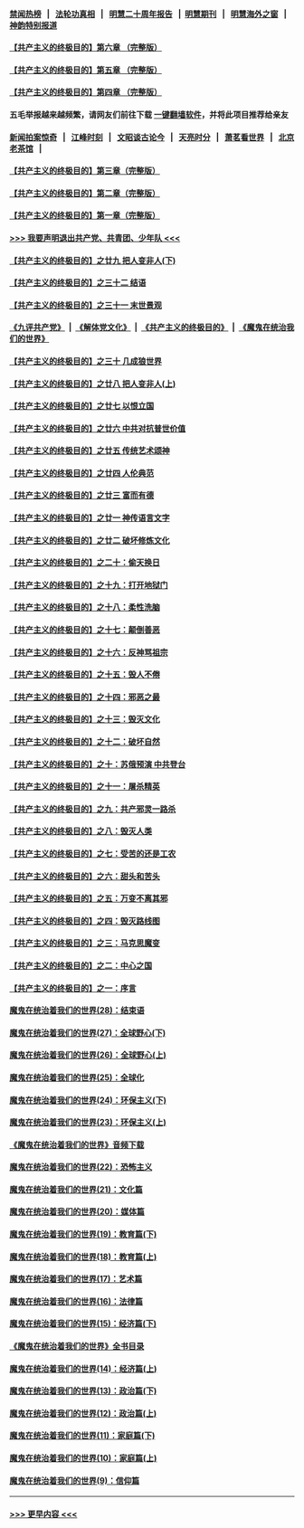 #### [禁闻热榜](热点新闻.md?=0)  &nbsp;&nbsp;|&nbsp;&nbsp; [法轮功真相](https://github.com/gfw-breaker/truth/blob/master/README.md?=0) &nbsp;&nbsp;|&nbsp;&nbsp; [明慧二十周年报告](https://github.com/gfw-breaker/mh-reports/blob/master/README.md?=0) &nbsp;&nbsp;|&nbsp;&nbsp;[明慧期刊](https://github.com/gfw-breaker/mh-qikan) &nbsp;&nbsp;|&nbsp;&nbsp; [明慧海外之窗](https://github.com/gfw-breaker/mh-news/blob/master/README.md?=0) &nbsp;&nbsp;|&nbsp;&nbsp; [神韵特别报道](https://github.com/gfw-breaker/mh-news/blob/master/shenyun.md?=0)
#### [【共产主义的终极目的】第六章 （完整版）](../pages/nsc422/n11428913.md?t=03040932) 
#### [【共产主义的终极目的】第五章 （完整版）](../pages/nsc422/n11428912.md?t=03040932) 
#### [【共产主义的终极目的】第四章 （完整版）](../pages/nsc422/n11428907.md?t=03040932) 
#### 五毛举报越来越频繁，请网友们前往下载 [一键翻墙软件](https://github.com/gfw-breaker/ssr-accounts)，并将此项目推荐给亲友
#### [新闻拍案惊奇](https://github.com/gfw-breaker/banned-news/blob/master/pages/link4.md) &nbsp;&nbsp;|&nbsp;&nbsp; [江峰时刻](https://github.com/gfw-breaker/banned-news/blob/master/pages/link4.md) &nbsp;&nbsp;|&nbsp;&nbsp; [文昭谈古论今](https://github.com/gfw-breaker/banned-news/blob/master/pages/link4.md) &nbsp;&nbsp;|&nbsp;&nbsp; [天亮时分](https://github.com/gfw-breaker/banned-news/blob/master/pages/link4.md) &nbsp;&nbsp;|&nbsp;&nbsp; [萧茗看世界](https://github.com/gfw-breaker/banned-news/blob/master/pages/link4.md) &nbsp;&nbsp;|&nbsp;&nbsp; [北京老茶馆](https://github.com/gfw-breaker/banned-news/blob/master/pages/link4.md) &nbsp;&nbsp;|&nbsp;&nbsp; 
#### [【共产主义的终极目的】第三章（完整版）](../pages/nsc422/n11428848.md?t=03040932) 
#### [【共产主义的终极目的】第二章（完整版）](../pages/nsc422/n11428831.md?t=03040932) 
#### [【共产主义的终极目的】第一章（完整版）](../pages/nsc422/n11417651.md?t=03040932) 
#### [>>> 我要声明退出共产党、共青团、少年队 <<<](https://github.com/begood0513/goodnews/blob/master/quit/letter.md) 
#### [【共产主义的终极目的】之廿九 把人变非人(下)](../pages/nsc422/n11344140.md?t=03040932) 
#### [【共产主义的终极目的】之三十二 结语](../pages/nsc422/n11360535.md?t=03040932) 
#### [【共产主义的终极目的】之三十一 末世景观](../pages/nsc422/n11351129.md?t=03040932) 
#### [《九评共产党》](https://github.com/begood0513/9ping.md/blob/master/README.md) &nbsp;|&nbsp; [《解体党文化》](../../../../jtdwh.md/blob/master/README.md)  &nbsp;|&nbsp; [《共产主义的终极目的》](../../../../gczydzjmd.md/blob/master/README.md) &nbsp;|&nbsp; [《魔鬼在统治我们的世界》](../../../../mgztzwmdsj.md/blob/master/README.md) 
#### [【共产主义的终极目的】之三十 几成狼世界](../pages/nsc422/n11348280.md?t=03040932) 
#### [【共产主义的终极目的】之廿八 把人变非人(上)](../pages/nsc422/n11340492.md?t=03040932) 
#### [【共产主义的终极目的】之廿七 以恨立国](../pages/nsc422/n11336944.md?t=03040932) 
#### [【共产主义的终极目的】之廿六 中共对抗普世价值](../pages/nsc422/n11324785.md?t=03040932) 
#### [【共产主义的终极目的】之廿五 传统艺术颂神](../pages/nsc422/n11296396.md?t=03040932) 
#### [【共产主义的终极目的】之廿四 人伦典范](../pages/nsc422/n11296397.md?t=03040932) 
#### [【共产主义的终极目的】之廿三 富而有德](../pages/nsc422/n11283598.md?t=03040932) 
#### [【共产主义的终极目的】之廿一 神传语言文字](../pages/nsc422/n11263265.md?t=03040932) 
#### [【共产主义的终极目的】之廿二 破坏修炼文化](../pages/nsc422/n11245728.md?t=03040932) 
#### [【共产主义的终极目的】之二十：偷天换日](../pages/nsc422/n11238846.md?t=03040932) 
#### [【共产主义的终极目的】之十九：打开地狱门](../pages/nsc422/n11206376.md?t=03040932) 
#### [【共产主义的终极目的】之十八：柔性洗脑](../pages/nsc422/n11199994.md?t=03040932) 
#### [【共产主义的终极目的】之十七：颠倒善恶](../pages/nsc422/n11179782.md?t=03040932) 
#### [【共产主义的终极目的】之十六：反神骂祖宗](../pages/nsc422/n11166798.md?t=03040932) 
#### [【共产主义的终极目的】之十五：毁人不倦](../pages/nsc422/n11166792.md?t=03040932) 
#### [【共产主义的终极目的】之十四：邪恶之最](../pages/nsc422/n11150249.md?t=03040932) 
#### [【共产主义的终极目的】之十三：毁灭文化](../pages/nsc422/n11135227.md?t=03040932) 
#### [【共产主义的终极目的】之十二：破坏自然](../pages/nsc422/n11135214.md?t=03040932) 
#### [【共产主义的终极目的】之十：苏俄预演 中共登台](../pages/nsc422/n11118424.md?t=03040932) 
#### [【共产主义的终极目的】之十一：屠杀精英](../pages/nsc422/n11118442.md?t=03040932) 
#### [【共产主义的终极目的】之九：共产邪灵一路杀](../pages/nsc422/n11114139.md?t=03040932) 
#### [【共产主义的终极目的】之八：毁灭人类](../pages/nsc422/n11108503.md?t=03040932) 
#### [【共产主义的终极目的】之七：受苦的还是工农](../pages/nsc422/n11101809.md?t=03040932) 
#### [【共产主义的终极目的】之六：甜头和苦头](../pages/nsc422/n11096971.md?t=03040932) 
#### [【共产主义的终极目的】之五：万变不离其邪](../pages/nsc422/n11091285.md?t=03040932) 
#### [【共产主义的终极目的】之四：毁灭路线图](../pages/nsc422/n11086284.md?t=03040932) 
#### [【共产主义的终极目的】之三：马克思魔变](../pages/nsc422/n11061941.md?t=03040932) 
#### [【共产主义的终极目的】之二：中心之国](../pages/nsc422/n11047728.md?t=03040932) 
#### [【共产主义的终极目的】之一：序言](../pages/nsc422/n11086077.md?t=03040932) 
#### [魔鬼在统治着我们的世界(28)：结束语](../pages/nsc422/n10936246.md?t=03040932) 
#### [魔鬼在统治着我们的世界(27)：全球野心(下)](../pages/nsc422/n10928319.md?t=03040932) 
#### [魔鬼在统治着我们的世界(26)：全球野心(上)](../pages/nsc422/n10900318.md?t=03040932) 
#### [魔鬼在统治着我们的世界(25)：全球化](../pages/nsc422/n10788205.md?t=03040932) 
#### [魔鬼在统治着我们的世界(24)：环保主义(下)](../pages/nsc422/n10695307.md?t=03040932) 
#### [魔鬼在统治着我们的世界(23)：环保主义(上)](../pages/nsc422/n10688613.md?t=03040932) 
#### [《魔鬼在统治着我们的世界》音频下载](../pages/nsc422/n10635553.md?t=03040932) 
#### [魔鬼在统治着我们的世界(22)：恐怖主义](../pages/nsc422/n10614727.md?t=03040932) 
#### [魔鬼在统治着我们的世界(21)：文化篇](../pages/nsc422/n10597706.md?t=03040932) 
#### [魔鬼在统治着我们的世界(20)：媒体篇](../pages/nsc422/n10586579.md?t=03040932) 
#### [魔鬼在统治着我们的世界(19)：教育篇(下)](../pages/nsc422/n10564808.md?t=03040932) 
#### [魔鬼在统治着我们的世界(18)：教育篇(上)](../pages/nsc422/n10526970.md?t=03040932) 
#### [魔鬼在统治着我们的世界(17)：艺术篇](../pages/nsc422/n10499093.md?t=03040932) 
#### [魔鬼在统治着我们的世界(16)：法律篇](../pages/nsc422/n10485969.md?t=03040932) 
#### [魔鬼在统治着我们的世界(15)：经济篇(下)](../pages/nsc422/n10469975.md?t=03040932) 
#### [《魔鬼在统治着我们的世界》全书目录](../pages/nsc422/n10464261.md?t=03040932) 
#### [魔鬼在统治着我们的世界(14)：经济篇(上)](../pages/nsc422/n10457370.md?t=03040932) 
#### [魔鬼在统治着我们的世界(13)：政治篇(下)](../pages/nsc422/n10448270.md?t=03040932) 
#### [魔鬼在统治着我们的世界(12)：政治篇(上)](../pages/nsc422/n10444576.md?t=03040932) 
#### [魔鬼在统治着我们的世界(11)：家庭篇(下)](../pages/nsc422/n10440961.md?t=03040932) 
#### [魔鬼在统治着我们的世界(10)：家庭篇(上)](../pages/nsc422/n10435448.md?t=03040932) 
#### [魔鬼在统治着我们的世界(9)：信仰篇](../pages/nsc422/n10432159.md?t=03040932) 

----
#### [ >>> 更早内容 <<< ](../indexes/nsc422-earlier.md)
